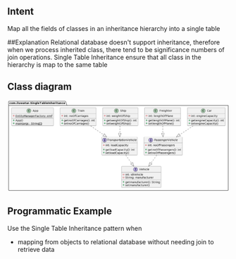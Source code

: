 

## Intent

Map all the fields of classes in an inheritance hierarchy into a single table

##Explanation
Relational database doesn't support inheritance, therefore when we process inherited class, there tend to be significance numbers of join operations.
Single Table Inheritance ensure that all class in the hierarchy is map to the same table

## Class diagram

![alt text](./etc/SingleTableInheritance.png "Single Table Inheritance pattern class diagram")

## Programmatic Example

Use the Single Table Inheritance pattern when

* mapping from objects to relational database without needing join to retrieve data


